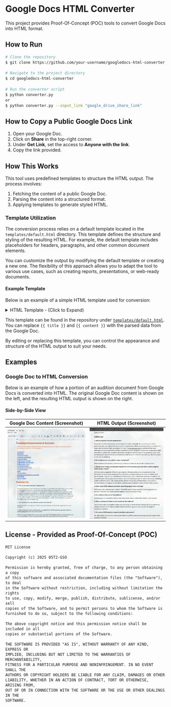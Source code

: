 # Google Docs HTML Converter

This project provides Proof-Of-Concept (POC) tools to convert Google Docs into HTML format. 

## How to Run

```bash
# Clone the repository
$ git clone https://github.com/your-username/googledocs-html-converter.git

# Navigate to the project directory
$ cd googledocs-html-converter

# Run the converter script
$ python converter.py 
or 
$ python converter.py --input_link "google_drive_share_link"
```

## How to Copy a Public Google Docs Link

1. Open your Google Doc.
2. Click on **Share** in the top-right corner.
3. Under **Get Link**, set the access to **Anyone with the link**.
4. Copy the link provided.

## How This Works
This tool uses predefined templates to structure the HTML output. The process involves:
1. Fetching the content of a public Google Doc.
2. Parsing the content into a structured format.
3. Applying templates to generate styled HTML.

### Template Utilization

The conversion process relies on a default template located in the `templates/default.html` directory. This template defines the structure and styling of the resulting HTML. For example, the default template includes placeholders for headers, paragraphs, and other common document elements.

You can customize the output by modifying the default template or creating a new one. The flexibility of this approach allows you to adapt the tool to various use cases, such as creating reports, presentations, or web-ready documents.

#### Example Template

Below is an example of a simple HTML template used for conversion:
<details>
<summary>HTML Template - (Click to Expand)</summary>

```html
<!DOCTYPE html>
<html lang="en">
<head>
    <meta charset="UTF-8">
    <title>{{ title }}</title>
    <style>
        body { font-family: "Segoe UI", sans-serif; padding: 2rem; line-height: 1.6; }
        h1 { font-size: 2em; color: #222; }
        h2 { font-size: 1.5em; color: #444; }
        h3 { font-size: 1.2em; color: #666; }
        p { margin: 0.8em 0; }
        strong { font-weight: bold; }
        em { font-style: italic; }
        u { text-decoration: underline; }
        ul, ol { padding-left: 2em; }
        li { margin-bottom: 0.5em; }
        .container {
                max-width: 800px;
                margin: 0 auto;
                padding: 2rem;
            }
    </style>
</head>
<body>
        <!DOCTYPE html>
<html lang="en">
<head>
    <meta charset="UTF-8">
    <title>GYSO Banner</title>
    <style>
        body {
            margin: 0;
            font-family: Arial, sans-serif;
        }

        .banner {
            display: flex;
            justify-content: space-between;
            align-items: center;
            background-color: #2c3e50;
            color: white;
            padding: 10px 20px;
            box-shadow: 0 2px 4px rgba(0,0,0,0.1);
        }

        .banner .logo {
            font-size: 1.5em;
            font-weight: bold;
        }

        .banner .nav-links {
            display: flex;
            gap: 20px;
        }

        .banner .nav-links a {
            color: white;
            text-decoration: none;
            font-weight: 500;
        }

        .banner .nav-links a:hover {
            text-decoration: underline;
        }
    </style>
</head>
<body>
        <div class="banner">
                <div class="logo">GYSO</div>
                <div class="nav-links">
                <a href="#">About</a>
                <a href="#">Auditions</a>
                <a href="#">Events</a>
                <a href="#">Contact</a>
                </div>
        </div>
        <div class="container">
            {{ content }}
        </div>
    </body>
</html>
```

</details>


This template can be found in the repository under [`templates/default.html`](templates/default.html). You can replace `{{ title }}` and `{{ content }}` with the parsed data from the Google Doc.

By editing or replacing this template, you can control the appearance and structure of the HTML output to suit your needs.

## Examples
### Google Doc to HTML Conversion

Below is an example of how a portion of an audition document from Google Docs is converted into HTML. The original Google Doc content is shown on the left, and the resulting HTML output is shown on the right.

#### Side-by-Side View

| Google Doc Content (Screenshot) | HTML Output (Screenshot) |
|----------------------------------|--------------------------|
| ![Google Doc Content](readme-resources/googledoc-example.png) | ![HTML Output](readme-resources/compiledhtml-example.png) |



## License - Provided as Proof-Of-Concept (POC)
```
MIT License

Copyright (c) 2025 05T2-GSO

Permission is hereby granted, free of charge, to any person obtaining a copy
of this software and associated documentation files (the "Software"), to deal
in the Software without restriction, including without limitation the rights
to use, copy, modify, merge, publish, distribute, sublicense, and/or sell
copies of the Software, and to permit persons to whom the Software is
furnished to do so, subject to the following conditions:

The above copyright notice and this permission notice shall be included in all
copies or substantial portions of the Software.

THE SOFTWARE IS PROVIDED "AS IS", WITHOUT WARRANTY OF ANY KIND, EXPRESS OR
IMPLIED, INCLUDING BUT NOT LIMITED TO THE WARRANTIES OF MERCHANTABILITY,
FITNESS FOR A PARTICULAR PURPOSE AND NONINFRINGEMENT. IN NO EVENT SHALL THE
AUTHORS OR COPYRIGHT HOLDERS BE LIABLE FOR ANY CLAIM, DAMAGES OR OTHER
LIABILITY, WHETHER IN AN ACTION OF CONTRACT, TORT OR OTHERWISE, ARISING FROM,
OUT OF OR IN CONNECTION WITH THE SOFTWARE OR THE USE OR OTHER DEALINGS IN THE
SOFTWARE.
```
